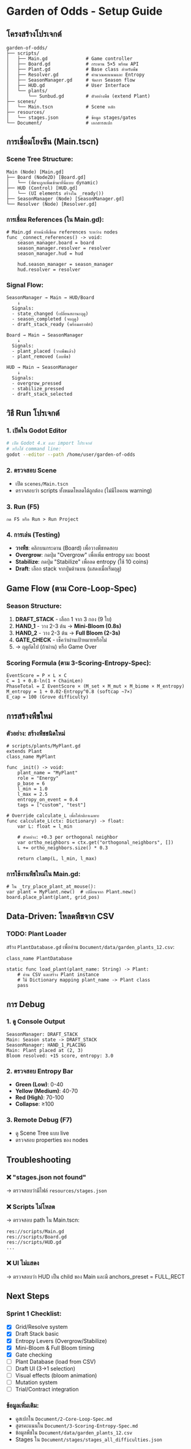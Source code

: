 # Garden of Odds - Setup Guide

## โครงสร้างโปรเจกต์

```
garden-of-odds/
├── scripts/
│   ├── Main.gd              # Game controller
│   ├── Board.gd             # กระดาน 5×5 พร้อม API
│   ├── Plant.gd             # Base class สำหรับพืช
│   ├── Resolver.gd          # คำนวณคะแนนและ Entropy
│   ├── SeasonManager.gd     # จัดการ Season flow
│   ├── HUD.gd               # User Interface
│   └── plants/
│       └── Sunbud.gd        # ตัวอย่างพืช (extend Plant)
├── scenes/
│   └── Main.tscn            # Scene หลัก
├── resources/
│   └── stages.json          # ข้อมูล stages/gates
└── Document/                # เอกสารสเปก
```

## การเชื่อมโยงซีน (Main.tscn)

### Scene Tree Structure:
```
Main (Node) [Main.gd]
├── Board (Node2D) [Board.gd]
│   └── (พืชจะถูกเพิ่มเข้ามาที่นี่แบบ dynamic)
├── HUD (Control) [HUD.gd]
│   └── (UI elements สร้างใน _ready())
├── SeasonManager (Node) [SeasonManager.gd]
└── Resolver (Node) [Resolver.gd]
```

### การเชื่อม References (ใน Main.gd):

```gdscript
# Main.gd ทำหน้าที่เชื่อม references ระหว่าง nodes
func _connect_references() -> void:
    season_manager.board = board
    season_manager.resolver = resolver
    season_manager.hud = hud

    hud.season_manager = season_manager
    hud.resolver = resolver
```

### Signal Flow:

```
SeasonManager → Main → HUD/Board
    ↓
  Signals:
  - state_changed (เปลี่ยนสถานะฤดู)
  - season_completed (จบฤดู)
  - draft_stack_ready (พร้อมดราฟท์)

Board → Main → SeasonManager
    ↓
  Signals:
  - plant_placed (วางพืชแล้ว)
  - plant_removed (ลบพืช)

HUD → Main → SeasonManager
    ↓
  Signals:
  - overgrow_pressed
  - stabilize_pressed
  - draft_stack_selected
```

## วิธี Run โปรเจกต์

### 1. เปิดใน Godot Editor
```bash
# เปิด Godot 4.x และ import โปรเจกต์
# หรือใช้ command line:
godot --editor --path /home/user/garden-of-odds
```

### 2. ตรวจสอบ Scene
- เปิด `scenes/Main.tscn`
- ตรวจสอบว่า scripts ทั้งหมดโหลดได้ถูกต้อง (ไม่มีไอคอน warning)

### 3. Run (F5)
```
กด F5 หรือ Run > Run Project
```

### 4. การเล่น (Testing)
- **วางพืช**: คลิกบนกระดาน (Board) เพื่อวางพืชทดสอบ
- **Overgrow**: กดปุ่ม "Overgrow" เพื่อเพิ่ม entropy และ boost
- **Stabilize**: กดปุ่ม "Stabilize" เพื่อลด entropy (ใช้ 10 coins)
- **Draft**: เลือก stack จากปุ่มด้านบน (แสดงเมื่อเริ่มฤดู)

## Game Flow (ตาม Core-Loop-Spec)

### Season Structure:
1. **DRAFT_STACK** - เลือก 1 จาก 3 กอง (9 ใบ)
2. **HAND_1** - วาง 2-3 ต้น → **Mini-Bloom (0.8s)**
3. **HAND_2** - วาง 2-3 ต้น → **Full Bloom (2-3s)**
4. **GATE_CHECK** - เช็คว่าผ่านเป้าหมายหรือไม่
5. → ฤดูถัดไป (ถ้าผ่าน) หรือ Game Over

### Scoring Formula (ตาม 3-Scoring-Entropy-Spec):
```
EventScore = P × L × C
C = 1 + 0.8·ln(1 + ChainLen)
PhaseTotal = Σ EventScore × (M_set × M_mut × M_biome × M_entropy)
M_entropy = 1 + 0.02·Entropy^0.8 (softcap ~7×)
E_cap = 100 (Grove difficulty)
```

## การสร้างพืชใหม่

### ตัวอย่าง: สร้างพืชชนิดใหม่

```gdscript
# scripts/plants/MyPlant.gd
extends Plant
class_name MyPlant

func _init() -> void:
    plant_name = "MyPlant"
    role = "Energy"
    p_base = 6
    l_min = 1.0
    l_max = 2.5
    entropy_on_event = 0.4
    tags = ["custom", "test"]

# Override calculate_L เพื่อใส่กติกาเฉพาะ
func calculate_L(ctx: Dictionary) -> float:
    var L: float = l_min

    # ตัวอย่าง: +0.3 per orthogonal neighbor
    var ortho_neighbors = ctx.get("orthogonal_neighbors", [])
    L += ortho_neighbors.size() * 0.3

    return clamp(L, l_min, l_max)
```

### การใช้งานพืชใหม่ใน Main.gd:

```gdscript
# ใน _try_place_plant_at_mouse():
var plant = MyPlant.new()  # เปลี่ยนจาก Plant.new()
board.place_plant(plant, grid_pos)
```

## Data-Driven: โหลดพืชจาก CSV

### TODO: Plant Loader
สร้าง `PlantDatabase.gd` เพื่ออ่าน `Document/data/garden_plants_12.csv`:

```gdscript
class_name PlantDatabase

static func load_plant(plant_name: String) -> Plant:
    # อ่าน CSV และสร้าง Plant instance
    # ใช้ Dictionary mapping plant_name -> Plant class
    pass
```

## การ Debug

### 1. ดู Console Output
```
SeasonManager: DRAFT_STACK
Main: Season state -> DRAFT_STACK
SeasonManager: HAND_1_PLACING
Main: Plant placed at (2, 3)
Bloom resolved: +15 score, entropy: 3.0
```

### 2. ตรวจสอบ Entropy Bar
- **Green (Low)**: 0-40
- **Yellow (Medium)**: 40-70
- **Red (High)**: 70-100
- **Collapse**: ≥100

### 3. Remote Debug (F7)
- ดู Scene Tree แบบ live
- ตรวจสอบ properties ของ nodes

## Troubleshooting

### ❌ "stages.json not found"
→ ตรวจสอบว่ามีไฟล์ `resources/stages.json`

### ❌ Scripts ไม่โหลด
→ ตรวจสอบ path ใน Main.tscn:
```
res://scripts/Main.gd
res://scripts/Board.gd
res://scripts/HUD.gd
...
```

### ❌ UI ไม่แสดง
→ ตรวจสอบว่า HUD เป็น child ของ Main และมี anchors_preset = FULL_RECT

## Next Steps

### Sprint 1 Checklist:
- [x] Grid/Resolve system
- [x] Draft Stack basic
- [x] Entropy Levers (Overgrow/Stabilize)
- [x] Mini-Bloom & Full Bloom timing
- [x] Gate checking
- [ ] Plant Database (load from CSV)
- [ ] Draft UI (3->1 selection)
- [ ] Visual effects (bloom animation)
- [ ] Mutation system
- [ ] Trial/Contract integration

### ข้อมูลเพิ่มเติม:
- ดูสเปกใน `Document/2-Core-Loop-Spec.md`
- สูตรคะแนนใน `Document/3-Scoring-Entropy-Spec.md`
- ข้อมูลพืชใน `Document/data/garden_plants_12.csv`
- Stages ใน `Document/stages/stages_all_difficulties.json`
